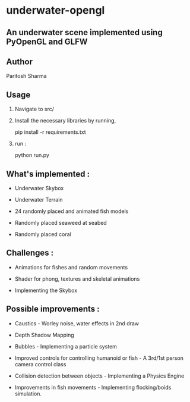 
  

# underwater-opengl

  

## An underwater scene implemented using PyOpenGL and GLFW

  
  

## Author

  

Paritosh Sharma

  
  

## Usage

  

1. Navigate to src/

  

2. Install the necessary libraries by running,

    pip install -r requirements.txt

  

3. run :

    python run.py

    



  

## What's implemented :

  

- Underwater Skybox

  

- Underwater Terrain

  

- 24 randomly placed and animated fish models

  

- Randomly placed seaweed at seabed

  

- Randomly placed coral

  
  

## Challenges :

  

- Animations for fishes and random movements

  

- Shader for phong, textures and skeletal animations

  

- Implementing the Skybox

  
  

## Possible improvements :

  

- Caustics - Worley noise, water effects in 2nd draw

  

- Depth Shadow Mapping

  

- Bubbles - Implementing a particle system

  

- Improved controls for controlling humanoid or fish - A 3rd/1st person camera control class

  

- Collision detection between objects - Implementing a Physics Engine

  

- Improvements in fish movements - Implementing flocking/boids simulation.